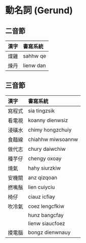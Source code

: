 # 動名詞 (Gerund)

## 二音節

| 漢字 | 書寫系統 |
| :--- | :--- |
| 煠雞 | sahhw qe |
| 煉丹 | lienw dan |

## 三音節

| 漢字 | 書寫系統 |
| :--- | :--- |
| 寫程式 | sia tingzsik |
| 看電視 | koanny dienwsiz |
| 浸磺水 | chimy hongzchuiy |
| 食麵線 | chiahhw miwsoannw |
| 做代志 | chury daiwchiw |
| 種芋仔 | chengy oxoay |
| 燒氣 | hahy siurzkiw |
| 安機關 | anz qizqoan |
| 撚嘴鬚 | lien cuiyciu |
| 椅仔 | ciauz icfiay |
| 吹冷氣 | coez lengcfkiw |
|| hunz bangcfay |
|| lienw siaucfoez |
| 摸電腦 | bongz dienwnauy |

